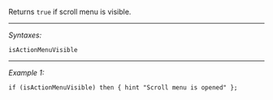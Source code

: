 Returns `true` if scroll menu is visible.


---
*Syntaxes:*

`isActionMenuVisible`

---
*Example 1:*

```sqf
if (isActionMenuVisible) then { hint "Scroll menu is opened" };
```